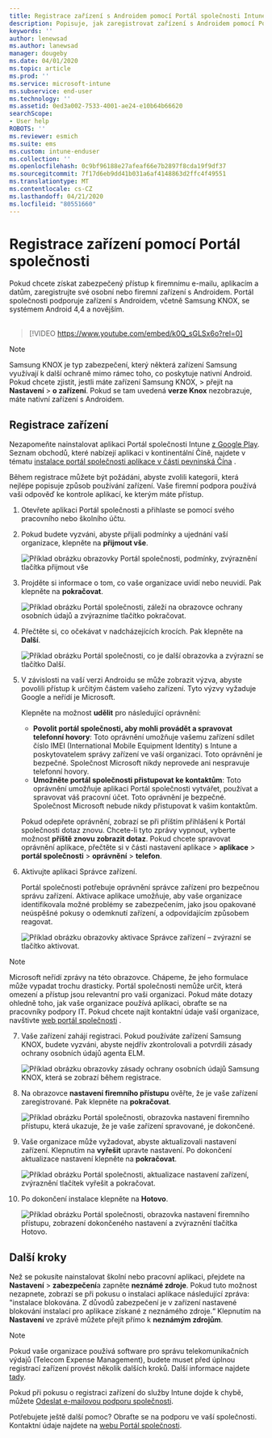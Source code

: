 ```yaml
---
title: Registrace zařízení s Androidem pomocí Portál společnosti Intune | Microsoft Docs
description: Popisuje, jak zaregistrovat zařízení s Androidem pomocí Portál společnosti Intune
keywords: ''
author: lenewsad
ms.author: lanewsad
manager: dougeby
ms.date: 04/01/2020
ms.topic: article
ms.prod: ''
ms.service: microsoft-intune
ms.subservice: end-user
ms.technology: ''
ms.assetid: 0ed3a002-7533-4001-ae24-e10b64b66620
searchScope:
- User help
ROBOTS: ''
ms.reviewer: esmich
ms.suite: ems
ms.custom: intune-enduser
ms.collection: ''
ms.openlocfilehash: 0c9bf96188e27afeaf66e7b2897f8cda19f9df37
ms.sourcegitcommit: 7f17d6eb9dd41b031a6af4148863d2ffc4f49551
ms.translationtype: MT
ms.contentlocale: cs-CZ
ms.lasthandoff: 04/21/2020
ms.locfileid: "80551660"
---
```

# <a name="enroll-your-device-with-company-portal"></a>Registrace zařízení pomocí Portál společnosti  
Pokud chcete získat zabezpečený přístup k firemnímu e-mailu, aplikacím a datům, zaregistrujte své osobní nebo firemní zařízení s Androidem. Portál společnosti podporuje zařízení s Androidem, včetně Samsung KNOX, se systémem Android 4,4 a novějším.  
</br>
> [!VIDEO https://www.youtube.com/embed/k0Q_sGLSx6o?rel=0]

> [!NOTE]
> Samsung KNOX je typ zabezpečení, který některá zařízení Samsung využívají k další ochraně mimo rámec toho, co poskytuje nativní Android. Pokud chcete zjistit, jestli máte zařízení Samsung KNOX, > přejít na **Nastavení** > **o zařízení**. Pokud se tam uvedená **verze Knox** nezobrazuje, máte nativní zařízení s Androidem.

## <a name="enroll-device"></a>Registrace zařízení  
Nezapomeňte nainstalovat aplikaci Portál společnosti Intune [z Google Play](https://play.google.com/store/apps/details?id=com.microsoft.windowsintune.companyportal). Seznam obchodů, které nabízejí aplikaci v kontinentální Číně, najdete v tématu [instalace portál společnosti aplikace v části pevninská Čína](install-company-portal-android-china.md) .    

Během registrace můžete být požádáni, abyste zvolili kategorii, která nejlépe popisuje způsob používání zařízení. Vaše firemní podpora používá vaši odpověď ke kontrole aplikací, ke kterým máte přístup.  

1. Otevřete aplikaci Portál společnosti a přihlaste se pomocí svého pracovního nebo školního účtu.  

2. Pokud budete vyzváni, abyste přijali podmínky a ujednání vaší organizace, klepněte na **přijmout vše**.  

   ![Příklad obrázku obrazovky Portál společnosti, podmínky, zvýraznění tlačítka přijmout vše](./media/accept-terms-1911.png)  


3. Projděte si informace o tom, co vaše organizace uvidí nebo neuvidí. Pak klepněte na **pokračovat**.


    ![Příklad obrázku Portál společnosti, záleží na obrazovce ochrany osobních údajů a zvýrazníme tlačítko pokračovat.](./media/android-privacy-screen-1911.png)  
4. Přečtěte si, co očekávat v nadcházejících krocích. Pak klepněte na **Další**.  

    ![Příklad obrázku Portál společnosti, co je další obrazovka a zvýrazní se tlačítko Další.](./media/android-whats-next-1911.png)  


5. V závislosti na vaší verzi Androidu se může zobrazit výzva, abyste povolili přístup k určitým částem vašeho zařízení. Tyto výzvy vyžaduje Google a neřídí je Microsoft.  

    Klepněte na možnost **udělit** pro následující oprávnění:  
    * **Povolit portál společnosti, aby mohli provádět a spravovat telefonní hovory**: Toto oprávnění umožňuje vašemu zařízení sdílet číslo IMEI (International Mobile Equipment Identity) s Intune a poskytovatelem správy zařízení ve vaší organizaci. Toto oprávnění je bezpečné. Společnost Microsoft nikdy neprovede ani nespravuje telefonní hovory.  
    * **Umožněte portál společnosti přistupovat ke kontaktům**: Toto oprávnění umožňuje aplikaci Portál společnosti vytvářet, používat a spravovat váš pracovní účet.  Toto oprávnění je bezpečné. Společnost Microsoft nebude nikdy přistupovat k vašim kontaktům. 

    Pokud odepřete oprávnění, zobrazí se při příštím přihlášení k Portál společnosti dotaz znovu. Chcete-li tyto zprávy vypnout, vyberte možnost **příště znovu zobrazit dotaz**. Pokud chcete spravovat oprávnění aplikace, přečtěte si v části nastavení aplikace > **aplikace** > **portál společnosti** > **oprávnění** > **telefon**.  

6. Aktivujte aplikaci Správce zařízení. 

    Portál společnosti potřebuje oprávnění správce zařízení pro bezpečnou správu zařízení. Aktivace aplikace umožňuje, aby vaše organizace identifikovala možné problémy se zabezpečením, jako jsou opakované neúspěšné pokusy o odemknutí zařízení, a odpovídajícím způsobem reagovat.  

    ![Příklad obrázku obrazovky aktivace Správce zařízení – zvýrazní se tlačítko aktivovat.](./media/activate-device-administrator-1911.png)  

> [!NOTE]
> Microsoft neřídí zprávy na této obrazovce. Chápeme, že jeho formulace může vypadat trochu drasticky. Portál společnosti nemůže určit, která omezení a přístup jsou relevantní pro vaši organizaci. Pokud máte dotazy ohledně toho, jak vaše organizace používá aplikaci, obraťte se na pracovníky podpory IT. Pokud chcete najít kontaktní údaje vaší organizace, navštivte [web portál společnosti](https://go.microsoft.com/fwlink/?linkid=2010980) .  


7. Vaše zařízení zahájí registraci. Pokud používáte zařízení Samsung KNOX, budete vyzváni, abyste nejdřív zkontrolovali a potvrdili zásady ochrany osobních údajů agenta ELM.   

    ![Příklad obrázku obrazovky zásady ochrany osobních údajů Samsung KNOX, která se zobrazí během registrace.](./media/and-enroll-7-knox-privacy-policy.png)  

8. Na obrazovce **nastavení firemního přístupu** ověřte, že je vaše zařízení zaregistrované. Pak klepněte na **pokračovat**.  

    ![Příklad obrázku Portál společnosti, obrazovka nastavení firemního přístupu, která ukazuje, že je vaše zařízení spravované, je dokončené.](./media/update-settings-1911.png)  

9. Vaše organizace může vyžadovat, abyste aktualizovali nastavení zařízení. Klepnutím na **vyřešit** upravte nastavení. Po dokončení aktualizace nastavení klepněte na **pokračovat**.  

   ![Příklad obrázku Portál společnosti, aktualizace nastavení zařízení, zvýraznění tlačítek vyřešit a pokračovat.](./media/resolve-settings-1911.png)  

10. Po dokončení instalace klepněte na **Hotovo**.    

    ![Příklad obrázku Portál společnosti, obrazovka nastavení firemního přístupu, zobrazení dokončeného nastavení a zvýraznění tlačítka Hotovo.](./media/android-enrollment-done-1911.png) 

## <a name="next-steps"></a>Další kroky  

Než se pokusíte nainstalovat školní nebo pracovní aplikaci, přejdete na **Nastavení** > **zabezpečení**a zapněte **neznámé zdroje**. Pokud tuto možnost nezapnete, zobrazí se při pokusu o instalaci aplikace následující zpráva: "instalace blokována. Z důvodů zabezpečení je v zařízení nastavené blokování instalací pro aplikace získané z neznámého zdroje.“ Klepnutím na **Nastavení** ve zprávě můžete přejít přímo k **neznámým zdrojům**.  

> [!Note]
> Pokud vaše organizace používá software pro správu telekomunikačních výdajů (Telecom Expense Management), budete muset před úplnou registrací zařízení provést několik dalších kroků. Další informace najdete [tady](enroll-your-device-with-telecom-expense-management-android.md).

Pokud při pokusu o registraci zařízení do služby Intune dojde k chybě, můžete [Odeslat e-mailovou podporu společnosti](send-logs-to-your-it-admin-by-email-android.md).  

Potřebujete ještě další pomoc? Obraťte se na podporu ve vaší společnosti. Kontaktní údaje najdete na [webu Portál společnosti](https://go.microsoft.com/fwlink/?linkid=2010980).  